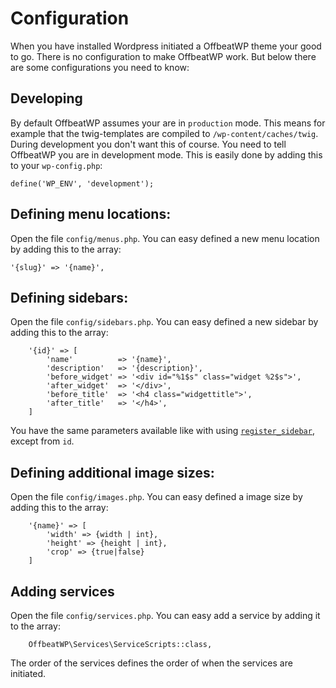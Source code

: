 # Configuration

When you have installed Wordpress initiated a OffbeatWP theme your good to go. There is no configuration to make OffbeatWP work. But below there are some configurations you need to know:

## Developing

By default OffbeatWP assumes your are in `production` mode. This means for example that the twig-templates are compiled to `/wp-content/caches/twig`. During development you don't want this of course. You need to tell OffbeatWP you are in development mode. This is easily done by adding this to your `wp-config.php`:

```
define('WP_ENV', 'development');
```

## Defining menu locations:

Open the file `config/menus.php`. You can easy defined a new menu location by adding this to the array:
```
'{slug}' => '{name}',
```

## Defining sidebars:

Open the file `config/sidebars.php`. You can easy defined a new sidebar by adding this to the array:
```
    '{id}' => [
        'name'          => '{name}',
        'description'   => '{description}',
        'before_widget' => '<div id="%1$s" class="widget %2$s">',
        'after_widget'  => '</div>',
        'before_title'  => '<h4 class="widgettitle">',
        'after_title'   => '</h4>',
    ]
```

You have the same parameters available like with using [`register_sidebar`](https://codex.wordpress.org/Function_Reference/register_sidebar), except from `id`.

## Defining additional image sizes:

Open the file `config/images.php`. You can easy defined a image size by adding this to the array:
```
    '{name}' => [
        'width' => {width | int},
        'height' => {height | int},
        'crop' => {true|false}
    ]
```

## Adding services

Open the file `config/services.php`. You can easy add a service by adding it to the array:
```
    OffbeatWP\Services\ServiceScripts::class,
```

The order of the services defines the order of when the services are initiated.